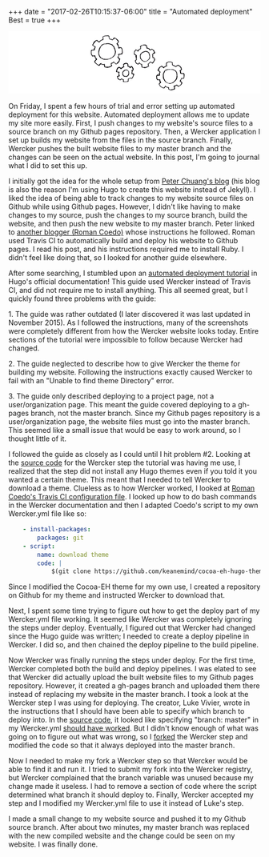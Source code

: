 +++
date = "2017-02-26T10:15:37-06:00"
title = "Automated deployment"
Best = true
+++

![image](/img/cogs.png)

On Friday, I spent a few hours of trial and error setting up automated deployment for this website. Automated deployment allows me to update my site more easily. First, I push changes to my website's source files to a source branch on my Github pages repository. Then, a Wercker application I set up builds my website from the files in the source branch. Finally, Wercker pushes the built website files to my master branch and the changes can be seen on the actual website. In this post, I'm going to journal what I did to set this up. 

I initially got the idea for the whole setup from [Peter Chuang's blog](https://novelist.xyz/tech/hugo-site-deployment-workflow/) (his blog is also the reason I'm using Hugo to create this website instead of Jekyll). I liked the idea of being able to track changes to my website source files on Github while using Github pages. However, I didn't like having to make changes to my source, push the changes to my source branch, build the website, and then push the new website to my master branch. Peter linked to [another blogger (Roman Coedo)](http://rcoedo.com/post/hugo-static-site-generator/) whose instructions he followed. Roman used Travis CI to automatically build and deploy his website to Github pages. I read his post, and his instructions required me to install Ruby. I didn't feel like doing that, so I looked for another guide elsewhere.

After some searching, I stumbled upon an [automated deployment tutorial](http://gohugo.io/tutorials/automated-deployments/) in Hugo's official documentation! This guide used Wercker instead of Travis CI, and did not require me to install anything. This all seemed great, but I quickly found three problems with the guide:

1\. The guide was rather outdated (I later discovered it was last updated in November 2015). As I followed the instructions, many of the screenshots were completely different from how the Wercker website looks today. Entire sections of the tutorial were impossible to follow because Wercker had changed.

2\. The guide neglected to describe how to give Wercker the theme for building my website. Following the instructions exactly caused Wercker to fail with an "Unable to find theme Directory" error.

3\. The guide only described deploying to a project page, not a user/organization page. This meant the guide covered deploying to a gh-pages branch, not the master branch. Since my Github pages repository is a user/organization page, the website files must go into the master branch. This seemed like a small issue that would be easy to work around, so I thought little of it.

[//]: # (It looks like Cocoa-eh doesn't allow for numbered lists. It forces bullets. Fix this?)

I followed the guide as closely as I could until I hit problem #2. Looking at the [source code](https://github.com/ArjenSchwarz/wercker-step-hugo-build) for the Wercker step the tutorial was having me use, I realized that the step did not install any Hugo themes even if you told it you wanted a certain theme. This meant that I needed to tell Wercker to download a theme. Clueless as to how Wercker worked, I looked at [Roman Coedo's Travis CI configuration file](https://github.com/rcoedo/rcoedo.github.io/blob/source/.travis.yml#L22). I looked up how to do bash commands in the Wercker documentation and then I adapted Coedo's script to my own Wercker.yml file like so:
```yaml
    - install-packages:
        packages: git
    - script:
        name: download theme
        code: |
            $(git clone https://github.com/keanemind/cocoa-eh-hugo-theme.git ./themes/cocoa-eh)
```
Since I modified the Cocoa-EH theme for my own use, I created a repository on Github for my theme and instructed Wercker to download that. 

Next, I spent some time trying to figure out how to get the deploy part of my Wercker.yml file working. It seemed like Wercker was completely ignoring the steps under deploy. Eventually, I figured out that Wercker had changed since the Hugo guide was written; I needed to create a deploy pipeline in Wercker. I did so, and then chained the deploy pipeline to the build pipeline. 

Now Wercker was finally running the steps under deploy. For the first time, Wercker completed both the build and deploy pipelines. I was elated to see that Wercker did actually upload the built website files to my Github pages repository. However, it created a gh-pages branch and uploaded them there instead of replacing my website in the master branch. I took a look at the Wercker step I was using for deploying. The creator, Luke Vivier, wrote in the instructions that I should have been able to specify which branch to deploy into. In the [source code](https://github.com/lvivier/step-gh-pages), it looked like specifying "branch: master" in my Wercker.yml [should have worked](https://github.com/lvivier/step-gh-pages/blob/master/run.sh#L39). But I didn't know enough of what was going on to figure out what was wrong, so I [forked](https://github.com/keanemind/step-gh-pages) the Wercker step and modified the code so that it always deployed into the master branch. 

Now I needed to make my fork a Wercker step so that Wercker would be able to find it and run it. I tried to submit my fork into the Wercker registry, but Wercker complained that the branch variable was unused because my change made it useless. I had to remove a section of code where the script determined what branch it should deploy to. Finally, Wercker accepted my step and I modified my Wercker.yml file to use it instead of Luke's step. 

I made a small change to my website source and pushed it to my Github source branch. After about two minutes, my master branch was replaced with the new compiled website and the change could be seen on my website. I was finally done.
